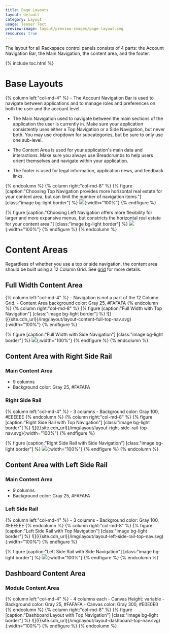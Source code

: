 ```yaml
---
title: Page Layouts
layout: default
category: Layout
usage: Teaser Text
preview-image: layout/preview-images/page-layout.svg
resource: true
---
```


The layout for all Rackspace control panels consists of 4 parts: the Account
Navigation Bar, the Main Navigation, the content area, and the footer.

{% include toc.html %}

# Base Layouts

<div class="row">
{% column left:"col-md-4" %}
-   The Account Navigation Bar is used to navigate between applications and to
  manage roles and preferences on both the user and the account level

-   The Main Navigation used to navigate between the main sections of the
  application the user is currently in. Make sure your application consistently
  uses either a Top Navigation or a Side Navigation, but never both. You may
  use dropdown for subcategories, but be sure to only use one sub-level.

-   The Content Area is used for your application's main data and interactions.
  Make sure you always use Breadcrumbs to help users orient themselves and
  navigate within your application.

-   The footer is used for legal information, application news, and feedback
  links.

{% endcolumn %}
{% column right:"col-md-8" %}
{% figure [caption:"Choosing Top Navigation provides more horizontal real estate for
your content area, but can limit the number of navigation items."] [class:"image bg-light border"] %}
![]({{site.cdn_url}}/img/layout/layout-navigation-top.svg){:width="100%"}
{% endfigure %}

{% figure [caption:"Choosing Left Navigation offers more flexibility for larger and
more expansive menus, but constricts the horizontal real estate for your
content area."] [class:"image bg-light border"] %}
![]({{site.cdn_url}}/img/layout/layout-navigation-side.svg){:width="100%"}
{% endfigure %}
{% endcolumn %}
</div>

# Content Areas

Regardless of whether you use a top or side navigation, the content area should
be built using a 12 Column Grid. See [grid](/layout/grid) for more details.

## Full Width Content Area

<div class="row">
{% column left:"col-md-4" %}
- Navigation is not a part of the 12 Column Grid.
- Content Area background color: Gray 25, #FAFAFA
{% endcolumn %}
{% column right:"col-md-8" %}
{% figure [caption:"Full Width with Top Navigation"] [class:"image bg-light border"] %}
![]({{site.cdn_url}}/img/layout/layout-content-full-top-nav.svg){:width="100%"}
{% endfigure %}

{% figure [caption:"Full Width with Side Navigation"] [class:"image bg-light border"] %}
![]({{site.cdn_url}}/img/layout/layout-content-full-side-nav.svg){:width="100%"}
{% endfigure %}
{% endcolumn %}
</div>

## Content Area with Right Side Rail

### Main Content Area

- 9 columns
- Background color: Gray 25, #FAFAFA

### Right Side Rail

<div class="row">
{% column left:"col-md-4" %}
- 3 columns
- Background color: Gray 100, #EEEEEE
{% endcolumn %}
{% column right:"col-md-8" %}
{% figure [caption:"Right Side Rail with Top Navigation"] [class:"image bg-light border"] %}
![]({{site.cdn_url}}/img/layout/layout-right-side-rail-top-nav.svg){:width="100%"}
{% endfigure %}

{% figure [caption:"Right Side Rail with Side Navigation"] [class:"image bg-light border"] %}
![]({{site.cdn_url}}/img/layout/layout-right-side-rail-side-nav.svg){:width="100%"}
{% endfigure %}
{% endcolumn %}
</div>

## Content Area with Left Side Rail

### Main Content Area

- 9 columns
- Background color: Gray 25, #FAFAFA

### Left Side Rail

<div class="row">
{% column left:"col-md-4" %}
- 3 columns
- Background color: Gray 100, #EEEEEE
{% endcolumn %}
{% column right:"col-md-8" %}
{% figure [caption:"Left Side Rail with Top Navigation"] [class:"image bg-light border"] %}
![]({{site.cdn_url}}/img/layout/layout-left-side-rail-top-nav.svg){:width="100%"}
{% endfigure %}

{% figure [caption:"Left Side Rail with Side Navigation"] [class:"image bg-light border"] %}
![]({{site.cdn_url}}/img/layout/layout-left-side-rail-side-nav.svg){:width="100%"}
{% endfigure %}
{% endcolumn %}
</div>

## Dashboard Content Area

### Module Content Area

<div class="row">
{% column left:"col-md-4" %}
- 4 columns each
- Canvas Height: variable
- Background color: Gray 25, #FAFAFA
- Canvas color: Gray 300, #E0E0E0
{% endcolumn %}
{% column right:"col-md-8" %}
{% figure [caption:"Dashboard Layout with Top Navigation"] [class:"image bg-light border"] %}
![]({{site.cdn_url}}/img/layout/layout-dashboard-top-nav.svg){:width="100%"}
{% endfigure %}
<!--
{% figure [caption:"Dashboard layout with Side Navigation"] [class:"image bg-light border"] %}
![]({{site.cdn_url}}/img/layout/layout-dashboard-side.svg){:width="100%"}
{% endfigure %}
-->
{% endcolumn %}
</div>
